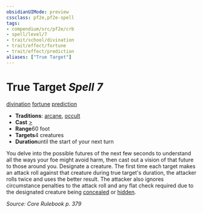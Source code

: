 ```yaml
---
obsidianUIMode: preview
cssclass: pf2e,pf2e-spell
tags:
- compendium/src/pf2e/crb
- spell/level/7
- trait/school/divination
- trait/effect/fortune
- trait/effect/prediction
aliases: ["True Target"]
---
```

# True Target *Spell 7*   
[divination](divination.md)  [fortune](fortune.md)  [prediction](prediction.md)  

- **Traditions**: [arcane](arcane.md), [occult](occult.md)
- **Cast** [>](chapter-9-playing-the-game.md#Actions "Single Action") 
- **Range**60 foot
- **Targets**4 creatures
- **Duration**until the start of your next turn

You delve into the possible futures of the next few seconds to understand all the ways your foe might avoid harm, then cast out a vision of that future to those around you. Designate a creature. The first time each target makes an attack roll against that creature during true target's duration, the attacker rolls twice and uses the better result. The attacker also ignores circumstance penalties to the attack roll and any flat check required due to the designated creature being [concealed](conditions.md#Concealed) or [hidden](conditions.md#Hidden).

*Source: Core Rulebook p. 379*